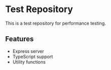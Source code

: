 
# Test Repository

This is a test repository for performance testing.

## Features

- Express server
- TypeScript support
- Utility functions
  